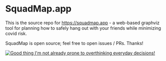 # SquadMap.app
This is the source repo for https://squadmap.app - 
a web-based graphviz tool for planning how to safely hang out with your friends while minimizing covid risk.

SquadMap is open source; feel free to open issues / PRs.
Thanks!

[![Good thing I'm not already prone to overthinking everyday decisions!](https://imgs.xkcd.com/comics/acceptable_risk_2x.png)](https://xkcd.com/2330)
